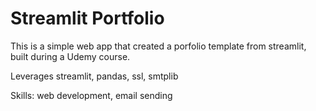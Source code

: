 # Streamlit Portfolio
This is a simple web app that created a porfolio template from streamlit, built during a Udemy course.

Leverages streamlit, pandas, ssl, smtplib

Skills: web development, email sending